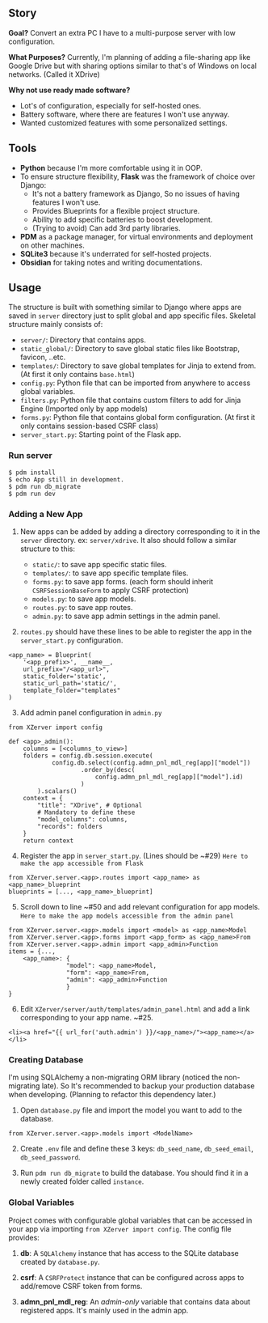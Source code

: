 ## Story

**Goal?**
Convert an extra PC I have to a multi-purpose server with low configuration.

**What Purposes?**
Currently, I'm planning of adding a file-sharing app like Google Drive but with sharing options similar to that's of Windows on local networks. (Called it XDrive)  

**Why not use ready made software?**
* Lot's of configuration, especially for self-hosted ones.
* Battery software, where there are features I won't use anyway.
* Wanted customized features with some personalized settings.

## Tools

* **Python** because I'm more comfortable using it in OOP.
* To ensure structure flexibility, **Flask** was the framework of choice over Django:
	* It's not a battery framework as Django, So no issues of having features I won't use.
	* Provides Blueprints for a flexible project structure.
	* Ability to add specific batteries to boost development.
	* (Trying to avoid) Can add 3rd party libraries.
* **PDM** as a package manager, for virtual environments and deployment on other machines.
* **SQLite3** because it's underrated for self-hosted projects.
* **Obsidian** for taking notes and writing documentations.

## Usage

The structure is built with something similar to Django where apps are saved in `server` directory just to split global and app specific files. Skeletal structure mainly consists of:

- `server/`: Directory that contains apps.
- `static_global/`: Directory to save global static files like Bootstrap, favicon, ..etc.
- `templates/`: Directory to save global templates for Jinja to extend from. (At first it only contains `base.html`)
- `config.py`: Python file that can be imported from anywhere to access global variables.
- `filters.py`: Python file that contains custom filters to add for Jinja Engine (Imported only by app models)
- `forms.py`: Python file that contains global form configuration. (At first it only contains session-based CSRF class)
- `server_start.py`: Starting point of the Flask app.

### Run server

```
$ pdm install
$ echo App still in development.
$ pdm run db_migrate
$ pdm run dev
```

### Adding a New App

1) New apps can be added by adding a directory corresponding to it in the `server` directory. ex: `server/xdrive`. It also should follow a similar structure to this:
	* `static/`: to save app specific static files.
	* `templates/`: to save app specific template files.
	* `forms.py`: to save app forms. (each form should inherit `CSRFSessionBaseForm` to apply CSRF protection)
	* `models.py`: to save app models.
	* `routes.py`: to save app routes.
	* `admin.py`: to save app admin settings in the admin panel.

2) `routes.py` should have these lines to be able to register the app in the `server_start.py` configuration.
```
<app_name> = Blueprint(
	'<app_prefix>', __name__,
	url_prefix="/<app_url>",
	static_folder='static',
	static_url_path='static/',
	template_folder="templates"
)
```

3) Add admin panel configuration in `admin.py`
```
from XZerver import config

def <app>_admin():
	columns = [<columns_to_view>]
	folders = config.db.session.execute(
			config.db.select(config.admn_pnl_mdl_reg[app]["model"])
					.order_by(desc(
						config.admn_pnl_mdl_reg[app]["model"].id)
					)
		).scalars()
	context = {
		"title": "XDrive", # Optional
		# Mandatory to define these
		"model_columns": columns,
		"records": folders
	}
	return context
```

4) Register the app in `server_start.py`. (Lines should be ~#29)
   `Here to make the app accessible from Flask`
```
from XZerver.server.<app>.routes import <app_name> as <app_name>_blueprint
blueprints = [..., <app_name>_blueprint]
```

5) Scroll down to line ~#50 and add relevant configuration for app models. 
   `Here to make the app models accessible from the admin panel`
```
from XZerver.server.<app>.models import <model> as <app_name>Model
from XZerver.server.<app>.forms import <app_form> as <app_name>From
from XZerver.server.<app>.admin import <app_admin>Function
items = {..., 
	<app_name>: {
				"model": <app_name>Model, 
				"form": <app_name>From,
				"admin": <app_admin>Function
				}
}
```

6) Edit `XZerver/server/auth/templates/admin_panel.html` and add a link corresponding to your app name. ~#25.
```
<li><a href="{{ url_for('auth.admin') }}/<app_name>/"><app_name></a></li>
```

### Creating Database

I'm using SQLAlchemy a non-migrating ORM library (noticed the non-migrating late). So It's recommended to backup your production database when developing. (Planning to refactor this dependency later.)

1) Open `database.py` file and import the model you want to add to the database.
```
from XZerver.server.<app>.models import <ModelName>
```

2) Create `.env` file and define these 3 keys: `db_seed_name`, `db_seed_email`, `db_seed_password`.

3) Run `pdm run db_migrate` to build the database. You should find it in a newly created folder called `instance`.

### Global Variables

Project comes with configurable global variables that can be accessed in your app via importing `from XZerver import config`. The config file provides:

1) **db**: A `SQLAlchemy` instance that has access to the SQLite database created by `database.py`.

2) **csrf**: A `CSRFProtect` instance that can be configured across apps to add/remove CSRF token from forms.

3) **admn_pnl_mdl_reg**: An *admin-only* variable that contains data about registered apps. It's mainly used in the admin app.